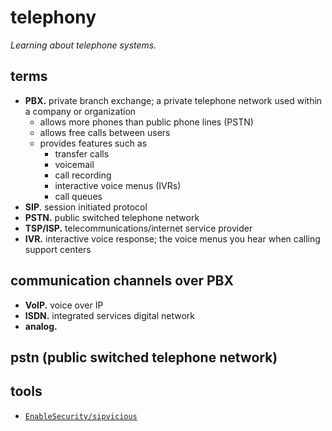 # telephony

_Learning about telephone systems._

## terms
- **PBX.** private branch exchange; a private telephone network used within a company or organization
  - allows more phones than public phone lines (PSTN)
  - allows free calls between users
  - provides features such as
    - transfer calls
    - voicemail
    - call recording
    - interactive voice menus (IVRs)
    - call queues
- **SIP**. session initiated protocol
- **PSTN.** public switched telephone network
- **TSP/ISP.** telecommunications/internet service provider
- **IVR.** interactive voice response; the voice menus you hear when calling support centers

## communication channels over PBX
- **VoIP.** voice over IP
- **ISDN.** integrated services digital network
- **analog.**

## pstn (public switched telephone network)

## tools
- [`EnableSecurity/sipvicious`](https://github.com/EnableSecurity/sipvicious)
